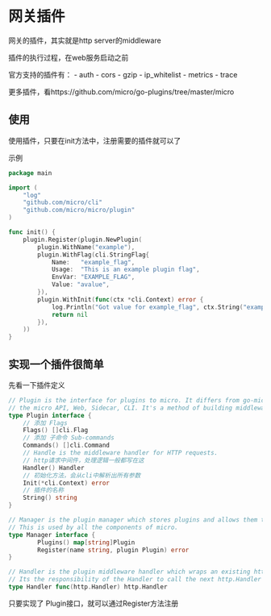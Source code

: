 # 网关插件

网关的插件，其实就是http server的middleware

插件的执行过程，在web服务启动之前

官方支持的插件有：
    - auth
    - cors
    - gzip
    - ip_whitelist
    - metrics
    - trace
    
更多插件，看https://github.com/micro/go-plugins/tree/master/micro

## 使用

使用插件，只要在init方法中，注册需要的插件就可以了

示例

```go
package main

import (
	"log"
	"github.com/micro/cli"
	"github.com/micro/micro/plugin"
)

func init() {
	plugin.Register(plugin.NewPlugin(
		plugin.WithName("example"),
		plugin.WithFlag(cli.StringFlag{
			Name:   "example_flag",
			Usage:  "This is an example plugin flag",
			EnvVar: "EXAMPLE_FLAG",
			Value: "avalue",
		}),
		plugin.WithInit(func(ctx *cli.Context) error {
			log.Println("Got value for example_flag", ctx.String("example_flag"))
			return nil
		}),
	))
}
```

## 实现一个插件很简单

先看一下插件定义

```go
// Plugin is the interface for plugins to micro. It differs from go-micro in that it's for
// the micro API, Web, Sidecar, CLI. It's a method of building middleware for the HTTP side.
type Plugin interface {
    // 添加 Flags
    Flags() []cli.Flag
    // 添加 子命令 Sub-commands
    Commands() []cli.Command
    // Handle is the middleware handler for HTTP requests. 
    // http请求中间件，处理逻辑一般都写在这
    Handler() Handler
    // 初始化方法，会从cli中解析出所有参数
    Init(*cli.Context) error
    // 插件的名称
    String() string
}

// Manager is the plugin manager which stores plugins and allows them to be retrieved.
// This is used by all the components of micro.
type Manager interface {
        Plugins() map[string]Plugin
        Register(name string, plugin Plugin) error
}

// Handler is the plugin middleware handler which wraps an existing http.Handler passed in.
// Its the responsibility of the Handler to call the next http.Handler in the chain.
type Handler func(http.Handler) http.Handler
```

只要实现了 Plugin接口，就可以通过Register方法注册